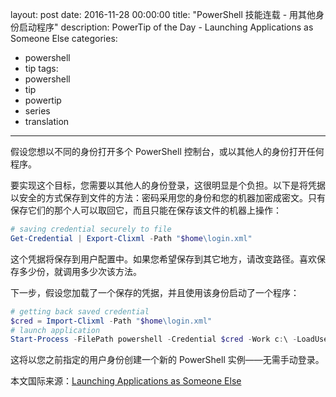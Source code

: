 layout: post
date: 2016-11-28 00:00:00
title: "PowerShell 技能连载 - 用其他身份启动程序"
description: PowerTip of the Day - Launching Applications as Someone Else
categories:
- powershell
- tip
tags:
- powershell
- tip
- powertip
- series
- translation
---
假设您想以不同的身份打开多个 PowerShell 控制台，或以其他人的身份打开任何程序。

要实现这个目标，您需要以其他人的身份登录，这很明显是个负担。以下是将凭据以安全的方式保存到文件的方法：密码采用您的身份和您的机器加密成密文。只有保存它们的那个人可以取回它，而且只能在保存该文件的机器上操作：

```powershell
# saving credential securely to file
Get-Credential | Export-Clixml -Path "$home\login.xml"
```

这个凭据将保存到用户配置中。如果您希望保存到其它地方，请改变路径。喜欢保存多少份，就调用多少次该方法。

下一步，假设您加载了一个保存的凭据，并且使用该身份启动了一个程序：

```powershell
# getting back saved credential
$cred = Import-Clixml -Path "$home\login.xml"
# launch application
Start-Process -FilePath powershell -Credential $cred -Work c:\ -LoadUserProfile
```

这将以您之前指定的用户身份创建一个新的 PowerShell 实例——无需手动登录。

<!--more-->
本文国际来源：[Launching Applications as Someone Else](http://community.idera.com/powershell/powertips/b/tips/posts/launching-applications-as-someone-else)
